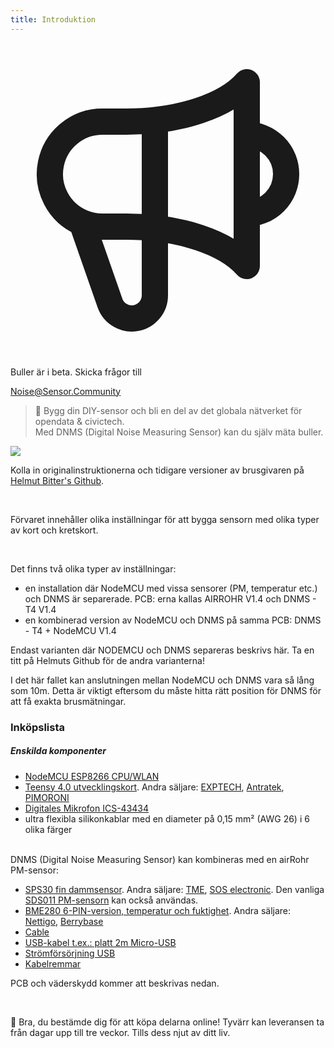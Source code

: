 ```yaml
---
title: Introduktion
---
```

 
  <div class="max-w-screen-xl mx-auto pb-5">
    <div class="p-2 rounded-lg bg-indigo-100 shadow-lg sm:p-3">
    <div class="flex items-center">
          <span class="p-2 rounded-lg bg-indigo-500">
            <svg class="h-8 w-8 text-white" fill="none" viewBox="0 0 24 24" stroke="currentColor">
              <path stroke-linecap="round" stroke-linejoin="round" stroke-width="2" d="M11 5.882V19.24a1.76 1.76 0 01-3.417.592l-2.147-6.15M18 13a3 3 0 100-6M5.436 13.683A4.001 4.001 0 017 6h1.832c4.1 0 7.625-1.234 9.168-3v14c-1.543-1.766-5.067-3-9.168-3H7a3.988 3.988 0 01-1.564-.317z" />
            </svg>
          </span>
        <div class="flex-wrap flex">
          <p class="pt-1 text-indigo-700 font-medium">
              Buller är i beta. Skicka frågor till</p>
        <a href="mailto:Noise@Sensor.Community" class="ml-1 font-medium underline text-white hover:text-yellow-600">
                Noise@Sensor.Community</a>
        </div>
    </div>
  </div>
</div>


> 🚧 Bygg din DIY-sensor och bli en del av det globala nätverket för opendata & civictech. <br> Med DNMS (Digital Noise Measuring Sensor) kan du själv mäta buller.

 <img src="../docs/dnms/dnms-noise-measuring-sensor-kit.jpg" style="display: block; margin: 1em 0"/>

Kolla in originalinstruktionerna och tidigare versioner av brusgivaren på [Helmut Bitter's Github](https://github.com/hbitter/DNMS/tree/master/Manual).

<br>

Förvaret innehåller olika inställningar för att bygga sensorn med olika typer av kort och kretskort.

 <br>
 
 Det finns två olika typer av inställningar:
  
 * en installation där NodeMCU med vissa sensorer (PM, temperatur etc.) och DNMS är separerade. PCB: erna kallas AIRROHR V1.4 och DNMS - T4 V1.4
 * en kombinerad version av NodeMCU och DNMS på samma PCB: DNMS - T4 + NodeMCU V1.4
   
  Endast varianten där NODEMCU och DNMS separeras beskrivs här. Ta en titt på Helmuts Github för de andra varianterna!
  
   I det här fallet kan anslutningen mellan NodeMCU och DNMS vara så lång som 10m. Detta är viktigt eftersom du måste hitta rätt position för DNMS för att få exakta brusmätningar.

### Inköpslista

##### Enskilda komponenter
* [NodeMCU ESP8266 CPU/WLAN](https://www.aliexpress.com/wholesale?groupsort=1&SortType=price_asc&SearchText=nodemcu+v3+esp8266+ch340)
* [Teensy 4.0 utvecklingskort](https://www.pjrc.com/store/teensy40.html). Andra säljare: [EXPTECH](https://www.exp-tech.de/plattformen/teensy/9596/teensy-4.0-development-board), [Antratek](https://www.antratek.de/teensy-4-0), [PIMORONI](https://shop.pimoroni.com/products/teensy-4-0-development-board)
* [Digitales Mikrofon ICS-43434](https://www.tindie.com/products/onehorse/ics43434-i2s-digital-microphone/)
* ultra flexibla silikonkablar med en diameter på 0,15 mm² (AWG 26) i 6 olika färger
<br>
DNMS (Digital Noise Measuring Sensor) kan kombineras med en airRohr PM-sensor:

* [SPS30 fin dammsensor](https://www.sparkfun.com/products/15103). Andra säljare: [TME](https://www.tme.eu/de/details/sps30/gassensoren/sensirion/1-101638-10/?brutto=1), [SOS electronic](https://www.soselectronic.de/products/sensirion/sps30-2-304234). Den vanliga [SDS011 PM-sensorn](https://de.aliexpress.com/wholesale?catId=0&initiative_id=AS_20200813122806&SearchText=sds011) kan också användas.
* [BME280 6-PIN-version, temperatur och fuktighet](https://www.aliexpress.com/wholesale?catId=0&initiative_id=SB_20200308040440&SearchText=bme280+-5V+%2B3.3V). Andra säljare: [Nettigo](https://nettigo.eu/products/module-pressure-humidity-and-temperature-sensor-bosch-bme280), [Berrybase](https://www.berrybase.de/bauelemente/sensoren-module/feuchtigkeit/bme680-breakout-board-4in1-sensor-f-252-r-temperatur-luftfeuchtigkeit-luftdruck-und-luftg-252-t)
* [Cable](http://www.aliexpress.com/wholesale?groupsort=1&SortType=price_asc&SearchText=Dupont+cable+20cm+female-female)
* [USB-kabel t.ex.: platt 2m Micro-USB](https://www.aliexpress.com/wholesale?catId=0&initiative_id=SB_20200308040708&SearchText=micro+usb+flat+cable+2m)
* [Strömförsörjning USB](https://www.aliexpress.com/wholesale?catId=0&initiative_id=SB_20200308040834&SearchText=single+micro+usb+eu+power+supply)
* [Kabelremmar](https://www.aliexpress.com/wholesale?catId=0&initiative_id=SB_20200308040852&SearchText=cable+straps)

PCB och väderskydd kommer att beskrivas nedan.

<br>

🙌 Bra, du bestämde dig för att köpa delarna online!
Tyvärr kan leveransen ta från dagar upp till tre veckor.
Tills dess njut av ditt liv️.